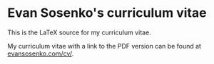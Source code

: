 # Evan Sosenko's curriculum vitae

This is the LaTeX source for my curriculum vitae.

My curriculum vitae with a link to the PDF version
can be found at [evansosenko.com/cv/](http://evansosenko.com/cv/).
